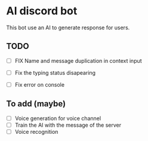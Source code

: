 # AI discord bot
This bot use an AI to generate response for users.


## TODO

- [ ] FIX Name and message duplication in context input
- [ ] Fix the typing status disapearing
- [ ] Fix error on console



## To add (maybe)
- [ ] Voice generation for voice channel
- [ ] Train the AI with the message of the server
- [ ] Voice recognition